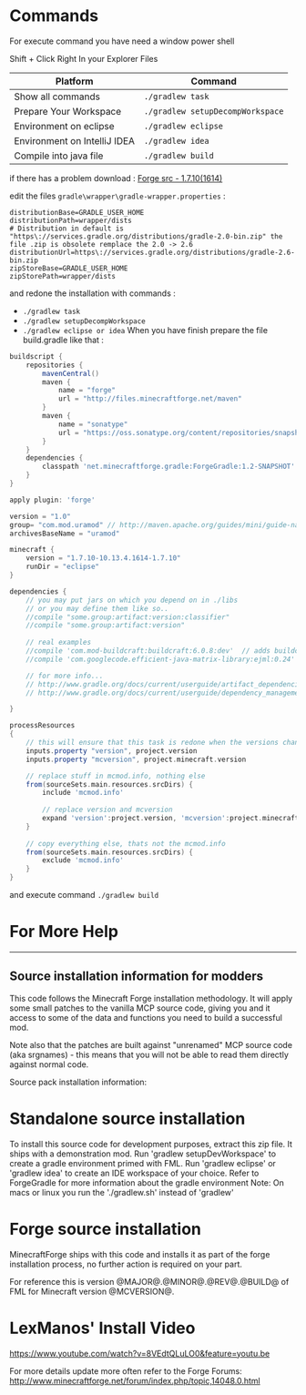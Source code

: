 # Commands

For execute command you have need a window power shell

Shift + Click Right In your Explorer Files

| Platform                     | Command                          |
| ---------------------------- | -------------------------------- |
| Show all commands            | `./gradlew task`                 |
| Prepare Your Workspace       | `./gradlew setupDecompWorkspace` |
| Environment on eclipse       | `./gradlew eclipse`              |
| Environment on IntelliJ IDEA | `./gradlew idea`                 |
| Compile into java file       | `./gradlew build`                |

if there has a problem download :
<a href="https://maven.minecraftforge.net/net/minecraftforge/forge/1.7.10-10.13.4.1614-1.7.10/forge-1.7.10-10.13.4.1614-1.7.10-src.zip">Forge src - 1.7.10(1614)</a>

edit the files `gradle\wrapper\gradle-wrapper.properties` :
```properties
distributionBase=GRADLE_USER_HOME
distributionPath=wrapper/dists
# Distribution in default is "https\://services.gradle.org/distributions/gradle-2.0-bin.zip" the file .zip is obsolete remplace the 2.0 -> 2.6
distributionUrl=https\://services.gradle.org/distributions/gradle-2.6-bin.zip
zipStoreBase=GRADLE_USER_HOME
zipStorePath=wrapper/dists
```

and redone the installation with commands :
- `./gradlew task`
- `./gradlew setupDecompWorkspace`
- `./gradlew eclipse or idea`
When you have finish prepare the file build.gradle like that :

```gradle
buildscript {
    repositories {
        mavenCentral()
        maven {
            name = "forge"
            url = "http://files.minecraftforge.net/maven"
        }
        maven {
            name = "sonatype"
            url = "https://oss.sonatype.org/content/repositories/snapshots/"
        }
    }
    dependencies {
        classpath 'net.minecraftforge.gradle:ForgeGradle:1.2-SNAPSHOT'
    }
}

apply plugin: 'forge'

version = "1.0"
group= "com.mod.uramod" // http://maven.apache.org/guides/mini/guide-naming-conventions.html
archivesBaseName = "uramod"

minecraft {
    version = "1.7.10-10.13.4.1614-1.7.10"
    runDir = "eclipse"
}

dependencies {
    // you may put jars on which you depend on in ./libs
    // or you may define them like so..
    //compile "some.group:artifact:version:classifier"
    //compile "some.group:artifact:version"
      
    // real examples
    //compile 'com.mod-buildcraft:buildcraft:6.0.8:dev'  // adds buildcraft to the dev env
    //compile 'com.googlecode.efficient-java-matrix-library:ejml:0.24' // adds ejml to the dev env

    // for more info...
    // http://www.gradle.org/docs/current/userguide/artifact_dependencies_tutorial.html
    // http://www.gradle.org/docs/current/userguide/dependency_management.html

}

processResources
{
    // this will ensure that this task is redone when the versions change.
    inputs.property "version", project.version
    inputs.property "mcversion", project.minecraft.version

    // replace stuff in mcmod.info, nothing else
    from(sourceSets.main.resources.srcDirs) {
        include 'mcmod.info'
                
        // replace version and mcversion
        expand 'version':project.version, 'mcversion':project.minecraft.version
    }
        
    // copy everything else, thats not the mcmod.info
    from(sourceSets.main.resources.srcDirs) {
        exclude 'mcmod.info'
    }
}

```

and execute command `./gradlew build`

# For More Help
-------------------------------------------
Source installation information for modders
-------------------------------------------
This code follows the Minecraft Forge installation methodology. It will apply
some small patches to the vanilla MCP source code, giving you and it access 
to some of the data and functions you need to build a successful mod.

Note also that the patches are built against "unrenamed" MCP source code (aka
srgnames) - this means that you will not be able to read them directly against
normal code.

Source pack installation information:

Standalone source installation
==============================

To install this source code for development purposes, extract this zip file.
It ships with a demonstration mod. Run 'gradlew setupDevWorkspace' to create
a gradle environment primed with FML. Run 'gradlew eclipse' or 'gradlew idea' to
create an IDE workspace of your choice.
Refer to ForgeGradle for more information about the gradle environment
Note: On macs or linux you run the './gradlew.sh' instead of 'gradlew'

Forge source installation
=========================
MinecraftForge ships with this code and installs it as part of the forge
installation process, no further action is required on your part.

For reference this is version @MAJOR@.@MINOR@.@REV@.@BUILD@ of FML
for Minecraft version @MCVERSION@.

LexManos' Install Video
=======================
https://www.youtube.com/watch?v=8VEdtQLuLO0&feature=youtu.be

For more details update more often refer to the Forge Forums:
http://www.minecraftforge.net/forum/index.php/topic,14048.0.html
